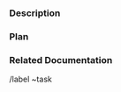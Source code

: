 ### Description
<!-- What do we want to do -->

### Plan

<!-- Required tasks to achieve the objective

- [ ] task 1
- [ ] task 2
- [ ] task 3

-->


### Related Documentation
<!-- SRS, feature, test plan or any other useful reference -->


<!-- Please label the status and the domain -->
/label ~task
